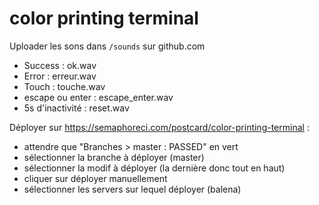 # color printing terminal

Uploader les sons dans `/sounds` sur github.com
- Success : ok.wav
- Error : erreur.wav
- Touch : touche.wav
- escape ou enter : escape_enter.wav
- 5s d'inactivité : reset.wav

Déployer sur https://semaphoreci.com/postcard/color-printing-terminal :
- attendre que "Branches > master : PASSED" en vert
- sélectionner la branche à déployer (master)
- sélectionner la modif à déployer (la dernière donc tout en haut)
- cliquer sur déployer manuellement
- sélectionner les servers sur lequel déployer (balena)

